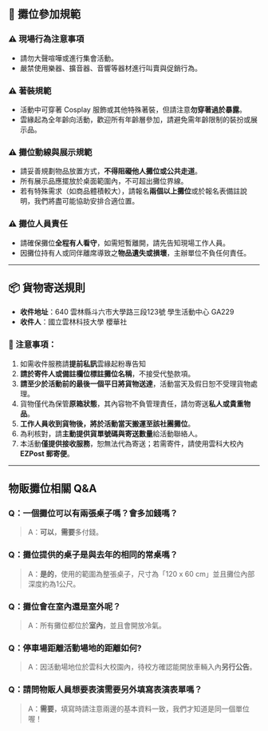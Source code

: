 ## 📝 攤位參加規範

### ⚠️ 現場行為注意事項
- 請勿大聲喧嘩或進行集會活動。
- 嚴禁使用樂器、擴音器、音響等器材進行叫賣與促銷行為。

### ⚠️ 著裝規範
- 活動中可穿著 Cosplay 服飾或其他特殊著裝，但請注意**勿穿著過於暴露**。
- 雲緣起為全年齡向活動，歡迎所有年齡層參加，請避免需年齡限制的裝扮或展示品。

### ⚠️ 攤位動線與展示規範
- 請妥善規劃物品放置方式，**不得阻礙他人攤位或公共走道**。
- 所有展示品應擺放於桌面範圍內，不可超出攤位界線。
- 若有特殊需求（如商品體積較大），請報名**兩個以上攤位**或於報名表備註說明，我們將盡可能協助安排合適位置。

### ⚠️ 攤位人員責任
- 請確保攤位**全程有人看守**，如需短暫離開，請先告知現場工作人員。
- 因攤位持有人或同伴離席導致之**物品遺失或損壞**，主辦單位不負任何責任。

---

## 📦 貨物寄送規則

- **收件地址**：640 雲林縣斗六市大學路三段123號 學生活動中心 GA229  
- **收件人**：國立雲林科技大學 櫻華社


### 📌 注意事項：

1. 如需收件服務請**提前私訊**雲緣起粉專告知
2. **請於寄件人或備註欄位標註攤位名稱**，不接受代墊款項。
3. **請至少於活動前的最後一個平日將貨物送達**，活動當天及假日恕不受理貨物處理。
4. 貨物僅代為保管**原箱狀態**，其內容物不負管理責任，請勿寄送**私人或貴重物品**。
5. **工作人員收到貨物後，將於活動當天搬運至該社團攤位**。
6. 為利核對，請**主動提供貨單號碼與寄送數量**給活動聯絡人。
7. 本活動**僅提供接收服務**，恕無法代為寄送；若需寄件，請使用雲科大校內 **EZPost 郵寄便**。


---
## 物販攤位相關 Q&A

### Q：一個攤位可以有兩張桌子嗎？會多加錢嗎？
> A：**可以**，**需要**多付錢。

### Q：攤位提供的桌子是與去年的相同的常桌嗎？
> A：**是的**，使用的範圍為整張桌子，尺寸為「120 x 60 cm」並且攤位內部深度約為1公尺。

### Q：攤位會在室內還是室外呢？
> A：所有攤位都位於**室內**，並且會開放冷氣。

### Q：停車場距離活動場地的距離如何?
> A：因活動場地位於雲科大校園內，待校方確認能開放車輛入內**另行公告**。

### Q：請問物販人員想要表演需要另外填寫表演表單嗎？
> A：**需要**，填寫時請注意兩邊的基本資料一致，我們才知道是同一個單位喔！





